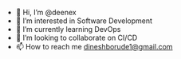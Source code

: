 - 👋 Hi, I’m @deenex
- 👀 I’m interested in Software Development
- 🌱 I’m currently learning DevOps
- 💞️ I’m looking to collaborate on CI/CD
- 📫 How to reach me dineshborude1@gmail.com

<!---
deenex/deenex is a ✨ special ✨ repository because its `README.md` (this file) appears on your GitHub profile.
You can click the Preview link to take a look at your changes.
--->
